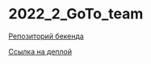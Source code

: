 # 2022_2_GoTo_team

[Репозиторий бекенда](https://github.com/go-park-mail-ru/2022_2_GoTo_team/tree/backend-api)

[Ссылка на деплой](http://gototeam.ru)
